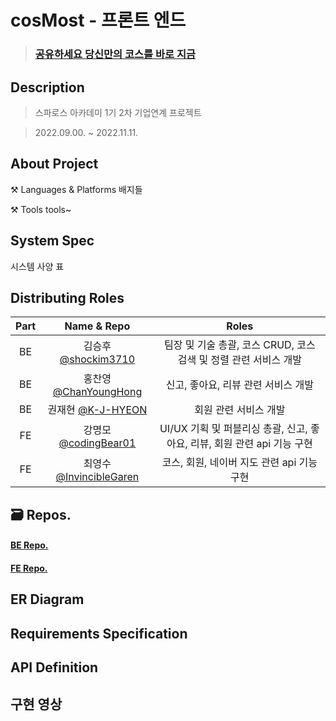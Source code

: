 
# cosMost - 프론트 엔드
> ### [공유하세요 당신만의 코스를 바로 지금](https://cosmost.vercel.app/)

## Description
> 스파로스 아카데미 1기 2차 기업연계 프로젝트

> 2022.09.00. ~ 2022.11.11.

## About Project
⚒ Languages & Platforms
배지들

⚒ Tools
tools~

## System Spec
시스템 사양 표

## Distributing Roles
|Part|Name & Repo|Roles|
|:---:|:---:|:---:|
|BE|김승후 [@shockim3710](https://github.com/shockim3710)|팀장 및 기술 총괄, 코스 CRUD, 코스 검색 및 정렬 관련 서비스 개발|
|BE|홍찬영 [@ChanYoungHong](https://github.com/ChanYoungHong)|신고, 좋아요, 리뷰 관련 서비스 개발|
|BE|권재현 [@K-J-HYEON](https://github.com/K-J-HYEON)|회원 관련 서비스 개발|
|FE|강명모 [@codingBear01](https://github.com/codingBear01)|UI/UX 기획 및 퍼블리싱 총괄, 신고, 좋아요, 리뷰, 회원 관련 api 기능 구현|
|FE|최영수 [@InvincibleGaren](https://github.com/InvincibleGaren)|코스, 회원, 네이버 지도 관련 api 기능 구현|

## 🗃 Repos.
#### [BE Repo.](https://github.com/orgs/CosMost-BE/repositories)
#### [FE Repo.](https://github.com/codingBear01/cosmost_fe)

## ER Diagram

## Requirements Specification

## API Definition

## 구현 영상
